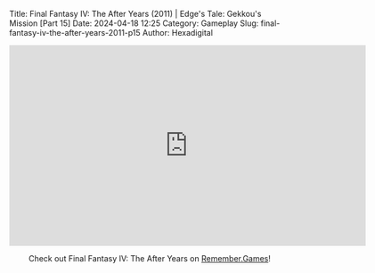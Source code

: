 Title: Final Fantasy IV: The After Years (2011) | Edge's Tale: Gekkou's Mission [Part 15]
Date: 2024-04-18 12:25
Category: Gameplay
Slug: final-fantasy-iv-the-after-years-2011-p15
Author: Hexadigital

<center><iframe src="https://www.youtube.com/embed/0n8AZ7uOceI?feature=oembed" allow="accelerometer; autoplay; encrypted-media; gyroscope; picture-in-picture" width="640" height="360" frameborder="0"></iframe>

Check out Final Fantasy IV: The After Years on [Remember.Games](https://remember.games/game/7757/final-fantasy-iv-the-complete-collection/)!</center>